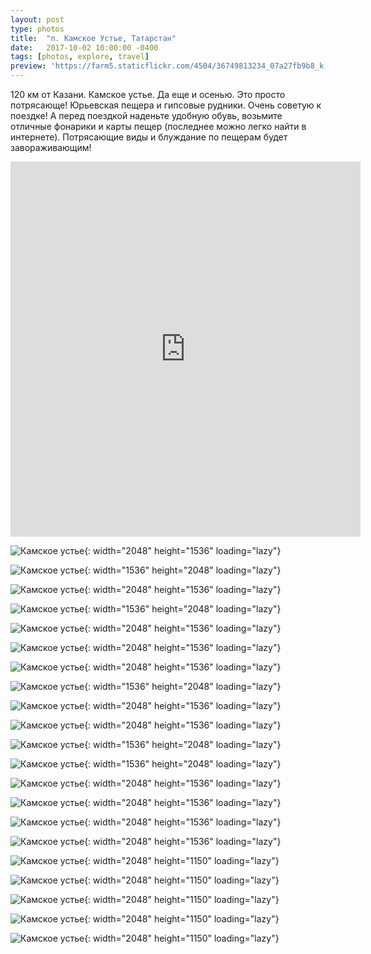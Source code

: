```yaml
---
layout: post
type: photos
title:  "п. Камское Устье, Татарстан"
date:   2017-10-02 10:00:00 -0400
tags: [photos, explore, travel]
preview: 'https://farm5.staticflickr.com/4504/36749813234_07a27fb9b8_k.jpg'
---
```


120 км от Казани. Камское устье. Да еще и осенью. Это просто потрясающе! Юрьевская пещера и гипсовые рудники. Очень советую к поездке! А перед поездкой наденьте удобную обувь, возьмите отличные фонарики и карты пещер (последнее можно легко найти в интернете). Потрясающие виды и блуждание по пещерам будет завораживающим!

<div class="post-iframe"><iframe width="560" height="600" src="https://www.youtube.com/embed/qxSH8hOsxUc?showinfo=0" frameborder="0" allowfullscreen=""></iframe></div>

![Камское устье](https://live.staticflickr.com/4493/37201606400_09ebe33eb3_k.jpg){: width="2048" height="1536" loading="lazy"}

![Камское устье](https://live.staticflickr.com/4450/36789239113_ecd4342432_k.jpg){: width="1536" height="2048" loading="lazy"}

![Камское устье](https://live.staticflickr.com/4510/37428047642_a50ea2b9b4_k.jpg){: width="2048" height="1536" loading="lazy"}

![Камское устье](https://live.staticflickr.com/4510/37458935121_b58f804d9a_k.jpg){: width="1536" height="2048" loading="lazy"}

![Камское устье](https://live.staticflickr.com/4496/37428042632_4785d7675c_k.jpg){: width="2048" height="1536" loading="lazy"}

![Камское устье](https://live.staticflickr.com/4482/37428040302_2d4e2a03c6_k.jpg){: width="2048" height="1536" loading="lazy"}

![Камское устье](https://live.staticflickr.com/4482/23607267858_748f8aeeb7_k.jpg){: width="2048" height="1536" loading="lazy"}

![Камское устье](https://live.staticflickr.com/4443/23607264878_2d9941e720_k.jpg){: width="1536" height="2048" loading="lazy"}

![Камское устье](https://live.staticflickr.com/4500/23607262008_648edff0da_k.jpg){: width="2048" height="1536" loading="lazy"}

![Камское устье](https://live.staticflickr.com/4478/23607259478_454251b37e_k.jpg){: width="2048" height="1536" loading="lazy"}

![Камское устье](https://live.staticflickr.com/4479/37411650046_93af3853c6_k.jpg){: width="1536" height="2048" loading="lazy"}

![Камское устье](https://live.staticflickr.com/4452/36789219803_31dadad584_k.jpg){: width="1536" height="2048" loading="lazy"}

![Камское устье](https://live.staticflickr.com/4459/37428021152_ec3138d5bf_k.jpg){: width="2048" height="1536" loading="lazy"}

![Камское устье](https://live.staticflickr.com/4478/23607249308_bf7275c4eb_k.jpg){: width="2048" height="1536" loading="lazy"}

![Камское устье](https://live.staticflickr.com/4467/37201594630_a8cc227e88_k.jpg){: width="2048" height="1536" loading="lazy"}

![Камское устье](https://live.staticflickr.com/4491/37411639366_94e8bb8bd3_k.jpg){: width="2048" height="1536" loading="lazy"}

![Камское устье](https://live.staticflickr.com/4463/36749816134_5876c37084_k.jpg){: width="2048" height="1150" loading="lazy"}

![Камское устье](https://live.staticflickr.com/4491/23607243688_5ea453097c_k.jpg){: width="2048" height="1150" loading="lazy"}

![Камское устье](https://live.staticflickr.com/4512/37411636346_0f64ab26f3_k.jpg){: width="2048" height="1150" loading="lazy"}

![Камское устье](https://live.staticflickr.com/4504/36749813234_07a27fb9b8_k.jpg){: width="2048" height="1150" loading="lazy"}

![Камское устье](https://live.staticflickr.com/4452/23607241538_420894ab04_k.jpg){: width="2048" height="1150" loading="lazy"}
